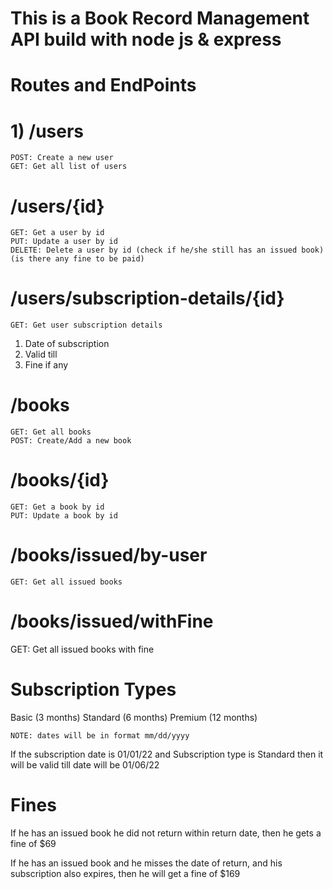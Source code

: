 # This is a Book Record Management API build with node js & express

# Routes and EndPoints

# 1) /users

    POST: Create a new user
    GET: Get all list of users

# /users/{id}

    GET: Get a user by id
    PUT: Update a user by id
    DELETE: Delete a user by id (check if he/she still has an issued book) (is there any fine to be paid)

# /users/subscription-details/{id}

    GET: Get user subscription details

1.  Date of subscription
2.  Valid till
3.  Fine if any

# /books

    GET: Get all books
    POST: Create/Add a new book

# /books/{id}

    GET: Get a book by id
    PUT: Update a book by id

# /books/issued/by-user

    GET: Get all issued books

# /books/issued/withFine

GET: Get all issued books with fine

# Subscription Types

Basic (3 months)
Standard (6 months)
Premium (12 months)

    NOTE: dates will be in format mm/dd/yyyy

If the subscription date is 01/01/22
and Subscription type is Standard
then it will be valid till date will be 01/06/22

# Fines

If he has an issued book he did not return within
return date, then he gets a fine of $69

If he has an issued book and he misses the date of return, and his subscription also expires, then he will get a fine of $169
